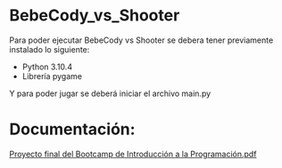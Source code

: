 # BebeCody_vs_Shooter

Para poder ejecutar BebeCody vs Shooter se debera tener previamente instalado lo siguiente:
  
  - Python 3.10.4
  - Librería pygame
  
Y para poder jugar se deberá iniciar el archivo main.py

# Documentación:

[Proyecto final del Bootcamp de Introducción a la Programación.pdf](https://github.com/kaymikatty/BebeCody_vs_Shooter/files/8647280/Proyecto.final.del.Bootcamp.de.Introduccion.a.la.Programacion.pdf)
